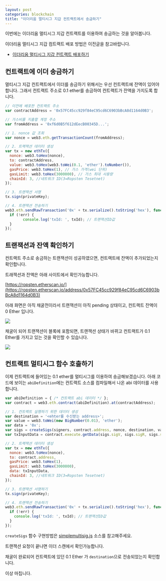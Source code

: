 ```yaml
---
layout: post
categories: blockchain
title: "이더리움 멀티시그 지갑 컨트랙트에서 송금하기"
---
```


이번에는 이더리움 멀티시그 지갑 컨트랙트를 이용하여 송금하는 것을 알아봅니다.

이더리움 멀티시그 지갑 컴트랙트 배포 방법은 이전글을 참고바랍니다.

- [이더리움 멀티시그 지갑 컨트랙트 배포하기](https://markan82.github.io/ethereum-multisig-wallet-contract-deploy/)



## 컨트랙트에 이더 송금하기

멀티시그 지갑 컨트랙트에서 이더를 송금하기 위해서는 우선 컨트랙트에 잔액이 있어야 합니다.
그래서 컨트랙트 주소로 0.1 ether를 송금하여 컨트랙트가 잔액을 가지도록 합니다.

```js
// 이전에 배포한 컨트랙트 주소
var contractAddress = '0x57FC45cc929f84eC95cd6C6903bBcA8d1164d0B3'; 

// 가스비를 지출할 계정 주소
var fromAddress = '0xf6d0B5f612dEecB00345D...'; 

// 1. nonce 값 조회
var nonce = web3.eth.getTransactionCount(fromAddress); 

// 2. 트랙잭션 데이터 생성 
var tx = new ethTx({ 
  nonce: web3.toHex(nonce), 
  to: contractAddress, 
  value: web3.toHex(web3.toWei(0.1, 'ether').toNumber()),					 
  gasPrice: web3.toHex(1), // 가스 가격(wei 단위) 
  gasLimit: web3.toHex(3000000), // 가스 최대 사용량 
  chainId: 3, //네트워크 ID(3=Ropsten Tesetnet) 
});

// 3. 트랜잭션 서명
tx.sign(privateKey);

// 4. 트랜잭션 전송하기
web3.eth.sendRawTransaction('0x' + tx.serialize().toString('hex'), function(err, txId) {
  if (!err) {
 		console.log('txId: ', txId); // 트랜잭션ID값
  }
});
```



## 트랜잭션과 잔액 확인하기

컨트랙트 주소로 송금하는 트랜잭션이 성공하였으면, 컨트랙트에 잔액이 추가되었는지 확인합니다.

트래잭션과 잔액은 아래 사이트에서 확인가능합니다.

[https://ropsten.etherscan.io/](https://ropsten.etherscan.io/address/0x57FC45cc929f84eC95cd6C6903bBcA8d1164d0B3)



아래 화면은 아직 채굴전이라서 트랜잭션이 아직 pending 상태이고, 컨트랙트 잔액이 0 Ether 입니다.

![](/images/multisig_contract_2_1.png)

채굴이 되어 트랜잭션이 블록에 포함되면, 트랜잭션 상태가 바뀌고 컨트랙트가 0.1 Ether를 가지고 있는 것을 확인할 수 있습니다.

![](/images/multisig_contract_2_2.png)



## 컨트랙트 멀티시그 함수 호출하기

이제 컨트랙트에 들어있는 0.1 ether를 멀티시그를 이용하여 송금해보겠습니다. 아래 코드에 보이는  `abiDefinition`에는 컨트랙트 소스를 컴파일해서 나온 abi 데이터를 사용합니다.

```js
var abiDefinition = { /* 컨트랙트 abi 데이터 */ };
var contract = web3.eth.contract(abiDefinition).at(contractAddress);

// 1. 컨트랙트 실행하기 위한 데이터 생성 
var destination = '<ehter를 수신받는 address>';
var value = web3.toWei(new BigNumber(0.01), 'ether');
var data = '0x';
var sigs = createSigs(signers, contract.address, nonce, destination, value, '0x')
var txInputData = contract.execute.getData(sigs.sigV, sigs.sigR, sigs.sigS, destination, web3.toHex(value), ata);

// 2. 트랙잭션 데이터 생성 
var tx = new ethTx({ 
  nonce: web3.toHex(nonce), 
  to: contract.address, 
  gasPrice: web3.toHex(1), 
  gasLimit: web3.toHex(3000000),
  data: txInputData, 
  chainId: 3, //네트워크 ID(3=Ropsten Tesetnet) 
}); 

// 3. 트랜잭션 서명하기 
tx.sign(privateKey); 

// 4. 트랜잭션 전송하기 
web3.eth.sendRawTransaction('0x' + tx.serialize().toString('hex'), function(err, txId) { 
  if (!err) { 		
    console.log('txId: ', txId); // 트랜잭션ID값 
  } 
});
```

`createSigs` 함수 구현방법은 [simplemultisig.js](https://github.com/christianlundkvist/simple-multisig/blob/master/test/simplemultisig.js) 소스를 참고해주세요.

트랜잭션 요청이 끝나면 이더 스캔에서 확인가능합니다.

채굴이 완료되어 컨트랙트에  있던 0.1 Ether 가 `destination`으로 전송되었는지 확인합니다.



이상 마칩니다.



